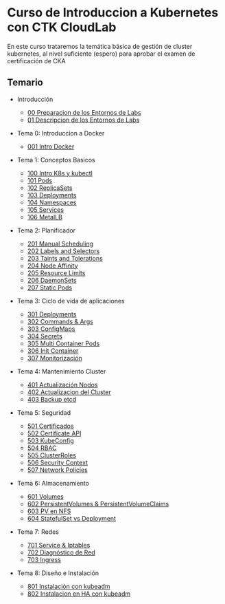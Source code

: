 # Curso de Introduccion a Kubernetes con CTK CloudLab

En este curso trataremos la temática básica de gestión de cluster kubernetes, al nivel suficiente (espero) para aprobar el examen de certificación de CKA

## Temario

  * Introducción
    * [00 Preparacion de los Entornos de Labs](doc/00_Preparacion_Entorno_Labs.md)
    * [01 Descripcion de los Entornos de Labs](doc/01_Descripcion_Entorno_Labs.md)

  * Tema 0: Introduccion a Docker
    * [001 Intro Docker](Practicas/001_Intro_Docker.md)

  * Tema 1: Conceptos Basicos
    * [100 Intro K8s y kubectl](Practicas/100_Intro_K8s_kubectl.md)
    * [101 Pods](Practicas/101_Pods.md)
    * [102 ReplicaSets](Practicas/102_ReplicaSets.md)
    * [103 Deployments](Practicas/103_Deployments.md)
    * [104 Namespaces](Practicas/104_Namespaces.md)
    * [105 Services](Practicas/105_Services.md)
    * [106 MetalLB](Practicas/106_MetalLB.md)

  * Tema 2: Planificador
    * [201 Manual Scheduling](Practicas/201_Manual_Scheduling.md)
    * [202 Labels and Selectors](Practicas/202_Labels_Selectors.md)
    * [203 Taints and Tolerations](Practicas/203_Taints_Tolerations.md)
    * [204 Node Affinity](Practicas/204_Node_Affinity.md)
    * [205 Resource Limits](Practicas/205_Resource_Limits.md)
    * [206 DaemonSets](Practicas/206_DaemonSets.md)
    * [207 Static Pods](Practicas/207_Static_Pods.md)

  * Tema 3: Ciclo de vida de aplicaciones
    * [301 Deployments](Practicas/301_Deployments.md)
    * [302 Commands & Args](Practicas/302_Commands_Args.md)
    * [303 ConfigMaps](Practicas/303_ConfigMaps.md)
    * [304 Secrets](Practicas/304_Secrets.md)
    * [305 Multi Container Pods](Practicas/305_Multi_Container.md)
    * [306 Init Container](Practicas/306_Init_Container.md)
    * [307 Monitorización](Practicas/307_Monitorizacion.md)

  * Tema 4: Mantenimiento Cluster
    * [401 Actualización Nodos](Practicas/401_Actualizacion_Nodos.md)
    * [402 Actualizacion del Cluster](Practicas/402_Actualizar_Cluster.md)
    * [403 Backup etcd](Practicas/403_Backup_etcd.md)

  * Tema 5: Seguridad
    * [501 Certificados](Practicas/501_Revisar_Certificados.md)
    * [502 Certificate API](Practicas/502_Certificate_API.md)
    * [503 KubeConfig](Practicas/503_KubeConfig.md)
    * [504 RBAC](Practicas/504_RBAC.md)
    * [505 ClusterRoles](Practicas/505_ClusterRoles.md)
    * [506 Security Context](Practicas/506_Security_Context.md)
    * [507 Network Policies](Practicas/507_Network_Policies.md)

  * Tema 6: Almacenamiento
    * [601 Volumes](Practicas/601_Volumes.md)
    * [602 PersistentVolumes & PersistentVolumeClaims](Practicas/602_PV_PVC.md)
    * [603 PV en NFS](Practicas/603_PV_NFS.md)
    * [604 StatefulSet vs Deployment](Practicas/604_StatefulSet_vs_Deployment.md)

  * Tema 7: Redes
    * [701 Service & Iptables](Practicas/701_Service_iptables.md)
    * [702 Diagnóstico de Red](Practicas/702_DNS_Diagnostico_Red.md)
    * [703 Ingress](Practicas/703_Ingress.md)

  * Tema 8: Diseño e Instalación
    * [801 Instalación con kubeadm](Practicas/801_Instalacion_con_kubeadm.md)
    * [802 Instalacion en HA con kubeadm](Practicas/802_Instalacion_HA_kubeadm.md)

